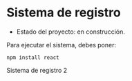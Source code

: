 <h1> Sistema de registro</h1>

- Estado del proyecto: en construcción.

Para ejecutar el sistema, debes poner: 

```npm install react```

Sistema de registro 2 
